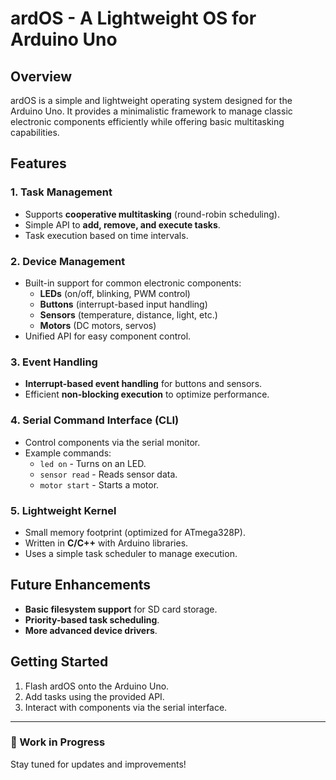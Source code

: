 # ardOS - A Lightweight OS for Arduino Uno

## Overview
ardOS is a simple and lightweight operating system designed for the Arduino Uno. It provides a minimalistic framework to manage classic electronic components efficiently while offering basic multitasking capabilities.

## Features

### 1. Task Management
- Supports **cooperative multitasking** (round-robin scheduling).
- Simple API to **add, remove, and execute tasks**.
- Task execution based on time intervals.

### 2. Device Management
- Built-in support for common electronic components:
  - **LEDs** (on/off, blinking, PWM control)
  - **Buttons** (interrupt-based input handling)
  - **Sensors** (temperature, distance, light, etc.)
  - **Motors** (DC motors, servos)
- Unified API for easy component control.

### 3. Event Handling
- **Interrupt-based event handling** for buttons and sensors.
- Efficient **non-blocking execution** to optimize performance.

### 4. Serial Command Interface (CLI)
- Control components via the serial monitor.
- Example commands:
  - `led on` - Turns on an LED.
  - `sensor read` - Reads sensor data.
  - `motor start` - Starts a motor.

### 5. Lightweight Kernel
- Small memory footprint (optimized for ATmega328P).
- Written in **C/C++** with Arduino libraries.
- Uses a simple task scheduler to manage execution.

## Future Enhancements
- **Basic filesystem support** for SD card storage.
- **Priority-based task scheduling**.
- **More advanced device drivers**.

## Getting Started
1. Flash ardOS onto the Arduino Uno.
2. Add tasks using the provided API.
3. Interact with components via the serial interface.

---
### 🚀 Work in Progress
Stay tuned for updates and improvements!

#
